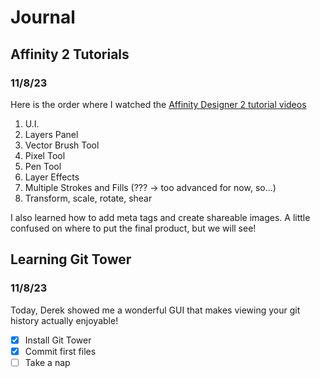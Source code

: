 # Journal

## Affinity 2 Tutorials
### 11/8/23

Here is the order where I watched the [Affinity Designer 2 tutorial videos](https://www.youtube.com/playlist?list=PL1t9c--IJQQ99NlXuW6bVvLK-h199uk7e)

1. U.I.
2. Layers Panel
3. Vector Brush Tool
4. Pixel Tool
5. Pen Tool
6. Layer Effects
7. Multiple Strokes and Fills (??? -> too advanced for now, so...)
8. Transform, scale, rotate, shear

I also learned how to add meta tags and create shareable images. A little confused on where to put the final product, but we will see!

## Learning Git Tower
### 11/8/23

Today, Derek showed me a wonderful GUI that makes viewing your git history actually enjoyable!

- [x] Install Git Tower
- [x] Commit first files
- [ ] Take a nap